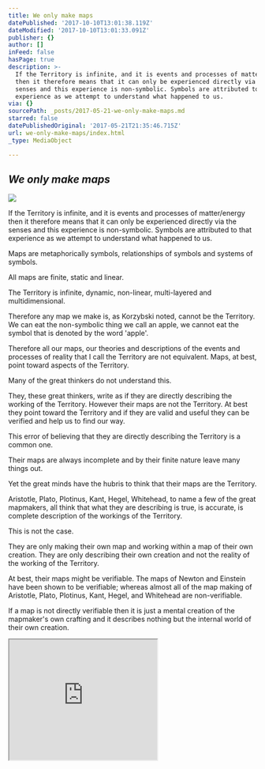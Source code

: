 ```yaml
---
title: We only make maps
datePublished: '2017-10-10T13:01:38.119Z'
dateModified: '2017-10-10T13:01:33.091Z'
publisher: {}
author: []
inFeed: false
hasPage: true
description: >-
  If the Territory is infinite, and it is events and processes of matter/energy
  then it therefore means that it can only be experienced directly via the
  senses and this experience is non-symbolic. Symbols are attributed to that
  experience as we attempt to understand what happened to us.
via: {}
sourcePath: _posts/2017-05-21-we-only-make-maps.md
starred: false
datePublishedOriginal: '2017-05-21T21:35:46.715Z'
url: we-only-make-maps/index.html
_type: MediaObject

---
```

## _We only make maps_
![](https://the-grid-user-content.s3-us-west-2.amazonaws.com/674ab5cb-39a5-418f-b8a8-80df5d51c2de.jpg)

If the Territory is infinite, and it is events and processes of matter/energy then it therefore means that it can only be experienced directly via the senses and this experience is non-symbolic. Symbols are attributed to that experience as we attempt to understand what happened to us.

Maps are metaphorically symbols, relationships of symbols and systems of symbols.

All maps are finite, static and linear.

The Territory is infinite, dynamic, non-linear, multi-layered and multidimensional.

Therefore any map we make is, as Korzybski noted, cannot be the Territory. We can eat the non-symbolic thing we call an apple, we cannot eat the symbol that is denoted by the word 'apple'.

Therefore all our maps, our theories and descriptions of the events and processes of reality that I call the Territory are not equivalent. Maps, at best, point toward aspects of the Territory.

Many of the great thinkers do not understand this.

They, these great thinkers, write as if they are directly describing the working of the Territory. However their maps are not the Territory. At best they point toward the Territory and if they are valid and useful they can be verified and help us to find our way.

This error of believing that they are directly describing the Territory is a common one.

Their maps are always incomplete and by their finite nature leave many things out.

Yet the great minds have the hubris to think that their maps are the Territory.

Aristotle, Plato, Plotinus, Kant, Hegel, Whitehead, to name a few of the great mapmakers, all think that what they are describing is true, is accurate, is complete description of the workings of the Territory.

This is not the case.

They are only making their own map and working within a map of their own creation. They are only describing their own creation and not the reality of the working of the Territory.

At best, their maps might be verifiable. The maps of Newton and Einstein have been shown to be verifiable; whereas almost all of the map making of Aristotle, Plato, Plotinus, Kant, Hegel, and Whitehead are non-verifiable.

If a map is not directly verifiable then it is just a mental creation of the mapmaker's own crafting and it describes nothing but the internal world of their own creation.

<iframe src="https://the-grid.github.io/ed-userhtml/?g=eJxNkUFPwzAMhe_9FVGRWCutCSAhIdruMIkDl12AE0IoS5wt3ZpUcVqoEP8ddyuIWxx_es9-rrQdmNV1arZF8D6mq0rQ1yqpUAXbxVVmeqei9S7TS4ZLYnP2lTA2yMAaqk2DrGaa7yA-HKEFF3E9PsvdRraQYf569VYSbQ3L_jPr8VFnJJWzALEPbmJmIRVARpg5Uiipwa2mntVnjGNQVKZCKO8cqMiNVLD1_sAdRAHu_eVJoD7wBi8-zbY91teXAwSkJerhht-lkwzNzTsZyGPjNXDrEEJcg_EBsnmvvEy-M-1VP02yZItzIgt6_foVDZLPIs_LSsx5JUk1RaqOEvGUqvLtKZWUaRllsQ9g6nQfY4f3QsQ97ILVXFphrNPF6PtQfMhRzLTr285jJKXbv8v8ANFaj7U" height="244" style=""></iframe>